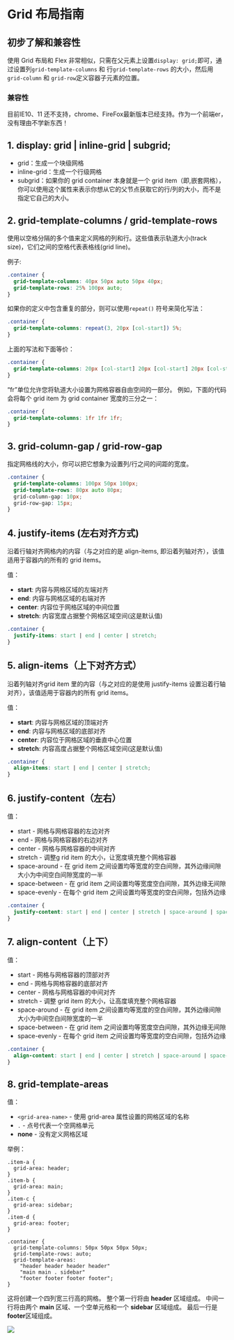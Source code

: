 # Grid 布局指南

## 初步了解和兼容性

使用 Grid 布局和 Flex 非常相似，只需在父元素上设置`display: grid;`即可，通过设置列`grid-template-columns` 和 行`grid-template-rows` 的大小，然后用`grid-column` 和 `grid-row`定义容器子元素的位置。

### 兼容性

目前IE10、11 还不支持，chrome、FireFox最新版本已经支持。作为一个前端er，没有理由不学新东西！

## 1. display: grid | inline-grid | subgrid;

- grid：生成一个块级网格
- inline-grid：生成一个行级网格
- subgrid：如果你的 grid container 本身就是一个 grid item（即,嵌套网格），你可以使用这个属性来表示你想从它的父节点获取它的行/列的大小，而不是指定它自己的大小。

## 2. grid-template-columns / grid-template-rows

使用以空格分隔的多个值来定义网格的列和行。这些值表示轨道大小(track size)，它们之间的空格代表表格线(grid line)。

例子:

```css
.container {
  grid-template-columns: 40px 50px auto 50px 40px;
  grid-template-rows: 25% 100px auto;
}
```

如果你的定义中包含重复的部分，则可以使用`repeat()` 符号来简化写法：

```css
.container {
  grid-template-columns: repeat(3, 20px [col-start]) 5%;
}
```

上面的写法和下面等价：

```css
.container {
  grid-template-columns: 20px [col-start] 20px [col-start] 20px [col-start] 5%;
}
```

“fr”单位允许您将轨道大小设置为网格容器自由空间的一部分。 例如，下面的代码会将每个 grid item 为 grid container 宽度的三分之一：

```css
.container {
  grid-template-columns: 1fr 1fr 1fr;
}
```

## 3. grid-column-gap / grid-row-gap

指定网格线的大小，你可以把它想象为设置列/行之间的间距的宽度。

```css
.container {
  grid-template-columns: 100px 50px 100px;
  grid-template-rows: 80px auto 80px; 
  grid-column-gap: 10px;
  grid-row-gap: 15px;
}
```

## 4. justify-items (左右对齐方式)

沿着行轴对齐网格内的内容（与之对应的是 align-items, 即沿着列轴对齐），该值适用于容器内的所有的 grid items。

值：

- **start**: 内容与网格区域的左端对齐
- **end**: 内容与网格区域的右端对齐
- **center**: 内容位于网格区域的中间位置
- **stretch**: 内容宽度占据整个网格区域空间(这是默认值)

```css
.container {
  justify-items: start | end | center | stretch;
}
```

## 5. align-items（上下对齐方式）

沿着列轴对齐grid item 里的内容（与之对应的是使用 justify-items 设置沿着行轴对齐），该值适用于容器内的所有 grid items。

值：

- **start**: 内容与网格区域的顶端对齐
- **end**: 内容与网格区域的底部对齐
- **center**: 内容位于网格区域的垂直中心位置
- **stretch**: 内容高度占据整个网格区域空间(这是默认值)

```css
.container {
  align-items: start | end | center | stretch;
}
```

## 6. justify-content（左右）

值：

- start - 网格与网格容器的左边对齐
- end - 网格与网格容器的右边对齐
- center - 网格与网格容器的中间对齐
- stretch - 调整g rid item 的大小，让宽度填充整个网格容器
- space-around - 在 grid item 之间设置均等宽度的空白间隙，其外边缘间隙大小为中间空白间隙宽度的一半
- space-between - 在 grid item 之间设置均等宽度空白间隙，其外边缘无间隙
- space-evenly - 在每个 grid item 之间设置均等宽度的空白间隙，包括外边缘

```css
.container {
  justify-content: start | end | center | stretch | space-around | space-between | space-evenly;  
}
```

## 7. align-content（上下）

值：

- start - 网格与网格容器的顶部对齐
- end - 网格与网格容器的底部对齐
- center - 网格与网格容器的中间对齐
- stretch - 调整 grid item 的大小，让高度填充整个网格容器
- space-around - 在 grid item 之间设置均等宽度的空白间隙，其外边缘间隙大小为中间空白间隙宽度的一半
- space-between - 在 grid item 之间设置均等宽度空白间隙，其外边缘无间隙
- space-evenly - 在每个 grid item 之间设置均等宽度的空白间隙，包括外边缘

```css
.container {
  align-content: start | end | center | stretch | space-around | space-between | space-evenly;  
}
```

## 8. grid-template-areas

值：

- `<grid-area-name>` - 使用 grid-area 属性设置的网格区域的名称
- `.` - 点号代表一个空网格单元
- **none** - 没有定义网格区域

举例：

```text
.item-a {
  grid-area: header;
}
.item-b {
  grid-area: main;
}
.item-c {
  grid-area: sidebar;
}
.item-d {
  grid-area: footer;
}

.container {
  grid-template-columns: 50px 50px 50px 50px;
  grid-template-rows: auto;
  grid-template-areas: 
    "header header header header"
    "main main . sidebar"
    "footer footer footer footer";
}
```

这将创建一个四列宽三行高的网格。 整个第一行将由 **header** 区域组成。 中间一行将由两个 **main** 区域、一个空单元格和一个 **sidebar** 区域组成。 最后一行是**footer**区域组成。

![](https://pic3.zhimg.com/80/v2-fc0a114d7e698e5d231a5c976399c48b_hd.jpg)